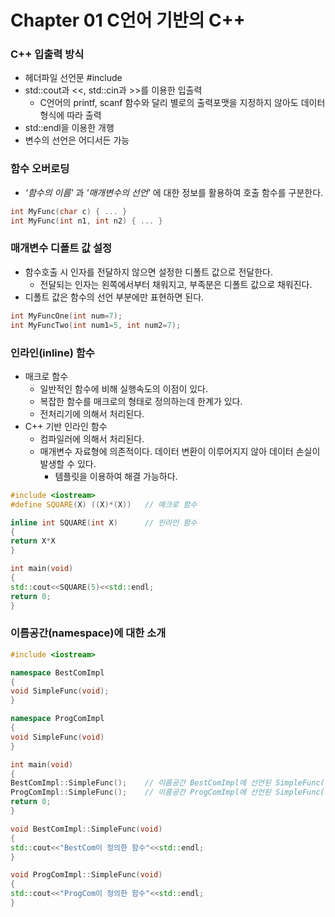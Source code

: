 # Chapter 01 C언어 기반의 C++
### C++ 입출력 방식
  * 헤더파일 선언문 #include <iostream>
  * std::cout과 <<, std::cin과 >>를 이용한 입출력
    - C언어의 printf, scanf 함수와 달리 별로의 출력포맷을 지정하지 않아도 데이터 형식에 따라 출력
  * std::endl을 이용한 개행
  * 변수의 선언은 어디서든 가능
  
### 함수 오버로딩
  *  _'함수의 이름'_ 과 _'매개변수의 선언'_ 에 대한 정보를 활용하여 호출 함수를 구분한다.
  ```C++
  int MyFunc(char c) { ... }
  int MyFunc(int n1, int n2) { ... }
  ```
  
### 매개변수 디폴트 값 설정
  * 함수호출 시 인자를 전달하지 않으면 설정한 디폴트 값으로 전달한다.
    - 전달되는 인자는 왼쪽에서부터 채워지고, 부족분은 디폴트 값으로 채워진다.
  * 디폴트 값은 함수의 선언 부분에만 표현하면 된다.
  ```C++
  int MyFuncOne(int num=7);
  int MyFuncTwo(int num1=5, int num2=7);
  ```
  
### 인라인(inline) 함수
  * 매크로 함수
    - 일반적인 함수에 비해 실행속도의 이점이 있다.
    - 복잡한 함수를 매크로의 형태로 정의하는데 한계가 있다.
    - 전처리기에 의해서 처리된다.
  * C++ 기반 인라인 함수
    - 컴파일러에 의해서 처리된다.
    - 매개변수 자료형에 의존적이다. 데이터 변환이 이루어지지 않아 데이터 손실이 발생할 수 있다.
      + 템플릿을 이용하여 해결 가능하다.
  ```C++
  #include <iostream>
  #define SQUARE(X) ((X)*(X))   // 매크로 함수
  
  inline int SQUARE(int X)      // 인라인 함수
  {
  return X*X
  }
  
  int main(void)
  {
  std::cout<<SQUARE(5)<<std::endl;
  return 0;
  }
  ```
  
  ### 이름공간(namespace)에 대한 소개
  ```C++
  #include <iostream>
  
  namespace BestComImpl
  {
  void SimpleFunc(void);
  }
  
  namespace ProgComImpl
  {
  void SimpleFunc(void)
  }
  
  int main(void)
  {
  BestComImpl::SimpleFunc();    // 이름공간 BestComImpl에 선언된 SimpleFunc() 호출 -> BestCom이 정의한 함수
  ProgComImpl::SimpleFunc();    // 이름공간 ProgComImpl에 선언된 SimpleFunc() 호출 -> ProgCom이 정의한 함수
  return 0;
  }
  
  void BestComImpl::SimpleFunc(void)
  {
  std::cout<<"BestCom이 정의한 함수"<<std::endl;
  }
  
  void ProgComImpl::SimpleFunc(void)
  {
  std::cout<<"ProgCom이 정의한 함수"<<std::endl;
  }
  ```
